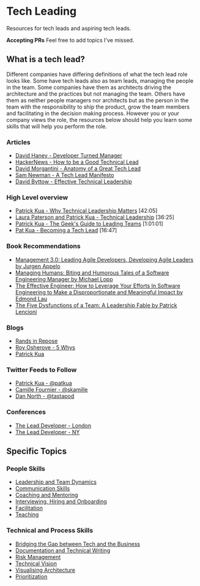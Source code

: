 # Tech Leading 

Resources for tech leads and aspiring tech leads.

**Accepting PRs**
Feel free to add topics I've missed.

## What is a tech lead?
Different companies have differing definitions of what the tech lead role looks like. Some have tech leads also as team leads, managing the people in the team. Some companies have them as architects driving the architecture and the practices but not managing the team.  Others have them as neither people managers nor architects but as the person in the team with the responsibility to ship the product, grow the team members and facilitating in the decision making process.  However you or your company views the role, the resources below should help you learn some skills that will help you perform the role.

### Articles
- [David Haney - Developer Turned Manager](http://www.haneycodes.net/developer-turned-manager/)
- [HackerNews - How to be a Good Technical Lead](https://news.ycombinator.com/item?id=10395046)
- [David Morgantini - Anatomy of a Great Tech Lead](https://davidmorgantini.blogspot.com.au/2012/03/anatomy-of-great-tech-lead.html)
- [Sam Newman - A Tech Lead Manifesto](https://blog.magpiebrain.com/2006/09/12/a-tech-lead-manifesto/)
- [David Byttow - Effective Technical Leadership](https://medium.com/always-be-coding/effective-technical-leadership-b193a544e771#.gie0limbr)

### High Level overview
- [Patrick Kua - Why Technical Leadership Matters](https://www.youtube.com/watch?v=_6BKK1SPAVI) [42:05]
- [Laura Paterson and Patrick Kua - Technical Leadership](https://www.youtube.com/watch?v=k_nti-mk5IY) [36:25]
- [Patrick Kua - The Geek's Guide to Leading Teams](https://www.youtube.com/watch?v=0PsGgnQc4eY0) [1:01:01]
- [Pat Kua - Becoming a Tech Lead](https://www.youtube.com/watch?v=qGctxiV8d1U) [16:47]

### Book Recommendations
- [Management 3.0: Leading Agile Developers, Developing Agile Leaders by Jurgen Appelo ](https://www.amazon.com/Management-3-0-Developers-Developing-Addison-Wesley/dp/0321712471)
- [Managing Humans: Biting and Humorous Tales of a Software Engineering Manager by Michael Lopp](https://www.amazon.com/Managing-Humans-Humorous-Software-Engineering/dp/1484221575)
- [The Effective Engineer: How to Leverage Your Efforts In Software Engineering to Make a Disproportionate and Meaningful Impact by Edmond Lau](https://www.amazon.com/Effective-Engineer-Engineering-Disproportionate-Meaningful/dp/0996128107)
- [The Five Dysfunctions of a Team: A Leadership Fable by Patrick Lencioni](https://www.amazon.com/Five-Dysfunctions-Team-Leadership-Fable/dp/0787960756)

### Blogs
- [Rands in Repose](http://randsinrepose.com/blog/)
- [Roy Osherove - 5 Whys](http://5whys.com/)
- [Patrick Kua](https://www.thekua.com/atwork/)

### Twitter Feeds to Follow
- [Patrick Kua - @patkua](https://twitter.com/patkua)
- [Camille Fournier - @skamille](https://twitter.com/skamille)
- [Dan North - @tastapod](https://twitter.com/tastapod)


### Conferences
- [The Lead Developer - London](http://www.theleaddeveloper.com/)
- [The Lead Developer - NY](http://theleaddeveloper-ny.com/)

## Specific Topics

### People Skills

- [Leadership and Team Dynamics](topics/LeadershipAndTeamDynamics.md)
- [Communication Skills](topics/Communication.md)
- [Coaching and Mentoring](topics/CoachingAndMentoring.md)
- [Interviewing, Hiring and Onboarding](topics/InterviewingAndHiring.md)
- [Facilitation](topics/Facilitation.md)
- [Teaching](topics/Teaching.md)

### Technical and Process Skills
- [Bridging the Gap between Tech and the Business](topics/BridgingTheGap.md)
- [Documentation and Technical Writing](topics/DocumentationAndTechnicalWriting.md)
- [Risk Management](topics/RiskManagement.md)
- [Technical Vision](topics/TechnicalVision.md)
- [Visualising Architecture](topics/VisualisingArchitecture.md)
- [Prioritization](topics/Prioritization.md)
